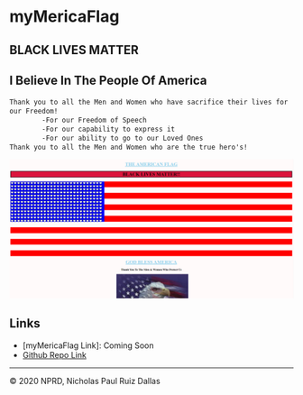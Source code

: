 # myMericaFlag
## BLACK LIVES MATTER

## I Believe In The People Of America

```
Thank you to all the Men and Women who have sacrifice their lives for our Freedom!
        -For our Freedom of Speech
        -For our capability to express it
        -For our ability to go to our Loved Ones
Thank you to all the Men and Women who are the true hero's!
```

![flag logo](./photos/flag.png)

## Links

- [myMericaFlag Link]: Coming Soon
- [Github Repo Link](https://github.com/nicholasd-uci/myMericaFlag)

- - -
© 2020 NPRD, Nicholas Paul Ruiz Dallas